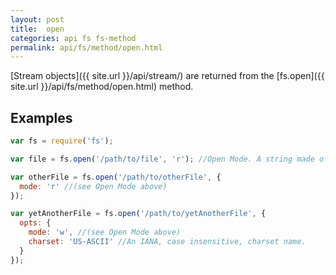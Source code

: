```yaml
---
layout: post
title:  open
categories: api fs fs-method
permalink: api/fs/method/open.html
---
```


[Stream objects]({{ site.url }}/api/stream/) are returned from the [fs.open]({{ site.url }}/api/fs/method/open.html) method.

## Examples

```javascript
var fs = require('fs');

var file = fs.open('/path/to/file', 'r'); //Open Mode. A string made of 'r', 'w', 'a/+', 'b' characters.

var otherFile = fs.open('/path/to/otherFile', {
  mode: 'r' //(see Open Mode above)
});

var yetAnotherFile = fs.open('/path/to/yetAnotherFile', {
  opts: {
    mode: 'w', //(see Open Mode above)
    charset: 'US-ASCII' //An IANA, case insensitive, charset name.
  }
});
```









